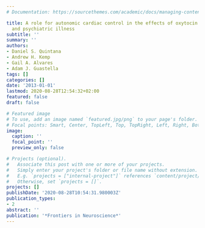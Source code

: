 ```yaml
---
# Documentation: https://sourcethemes.com/academic/docs/managing-content/

title: A role for autonomic cardiac control in the effects of oxytocin on social behavior
  and psychiatric illness
subtitle: ''
summary: ''
authors:
- Daniel S. Quintana
- Andrew H. Kemp
- Gail A. Alvares
- Adam J. Guastella
tags: []
categories: []
date: '2013-01-01'
lastmod: 2020-08-28T12:54:32+02:00
featured: false
draft: false

# Featured image
# To use, add an image named `featured.jpg/png` to your page's folder.
# Focal points: Smart, Center, TopLeft, Top, TopRight, Left, Right, BottomLeft, Bottom, BottomRight.
image:
  caption: ''
  focal_point: ''
  preview_only: false

# Projects (optional).
#   Associate this post with one or more of your projects.
#   Simply enter your project's folder or file name without extension.
#   E.g. `projects = ["internal-project"]` references `content/project/deep-learning/index.md`.
#   Otherwise, set `projects = []`.
projects: []
publishDate: '2020-08-28T10:54:31.980003Z'
publication_types:
- 2
abstract: ''
publication: '*Frontiers in Neuroscience*'
---
```

